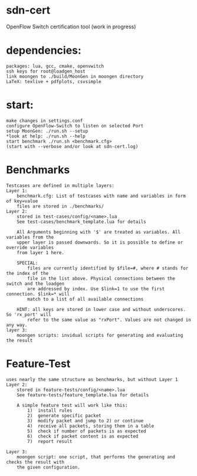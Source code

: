 # sdn-cert
OpenFlow Switch certification tool (work in progress)


# dependencies:
	packages: lua, gcc, cmake, openvwitch
	ssh keys for root@loadgen_host
	link moongen to ./build/MoonGen in moongen directory
	LaTeX: texlive + pdfplots, csvsimple

# start:	
	make changes in settings.conf
	configure OpenFlow-Switch to listen on selected Port
	setup MoonGen: ./run.sh --setup
	*look at help: ./run.sh --help
	start benchmark ./run.sh <benchmark.cfg>
	(start with --verbose and/or look at sdn-cert.log)
	
# Benchmarks
	Testcases are defined in multiple layers:
	Layer 1:
		benchmark.cfg: List of testcases with name and variables in form of key=value
		files are stored in ./benchmarks/
	Layer 2:
		stored in test-cases/config/<name>.lua
		See test-cases/benchmark_template.lua for details

		All Arguments beginning with '$' are treated as variables. All variables from the
		upper layer is passed downwards. So it is possible to define or override variables
		from layer 1 here.
		
		SPECIAL:
			files are currently identified by $file=#, where # stands for the index of the
			file in the list above. Physical connections between the switch and the loadgen
			are addressed by index. Use $link=1 to use the first connection. $link=* will
			match to a list of all available connections
			
		HINT: all keys are stored in lower case and without underscores. So 'rx_port' will
			refer to the same value as "rxPort". Values are not changed in any way.
	layer 3:
		moongen scripts: invidual scripts for generating and evaluating the result
			
# Feature-Test
	uses nearly the same structure as benchmarks, but without Layer 1
	Layer 2:
		stored in feature-tests/config/<name>.lua
		See feature-tests/feature_template.lua for details
		
		A simple feature test will work like this:
			1)	install rules
			2)	generate specific packet
			3)	modify packet and jump to 2) or continue
			4)	receive all packets, storing them in a table
			5)	check if number of packets is as expected
			6)	check if packet content is as expected
			7)	report result
		
	Layer 3:
		moongen script: one script, that performs the generating and checks the result with
		the given configuration.